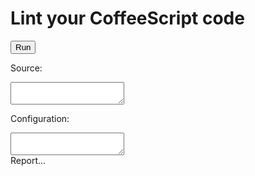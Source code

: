 
# Lint your CoffeeScript code

<div class="demo">
    <button class="demo__button action button">Run</button>
    <p>Source:</p>
    <textarea class="demo__editor source"></textarea>
    <p>Configuration:</p>
    <textarea class="demo__editor config"></textarea>
    <div class="demo__report report">Report...</div>
</div>
